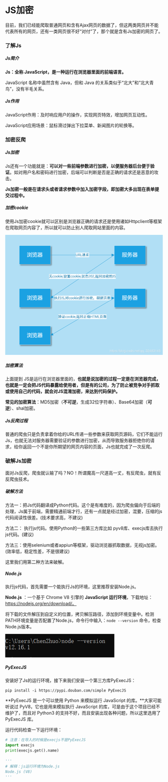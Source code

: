 # JS加密

目前，我们已经能爬取普通网页和含有Ajax网页的数据了，但这两类网页并不能代表所有的网页，还有一类网页很不好“对付”了，那个就是含有Js加密的网页了。

### 了解Js

##### Js简介

**Js：全称 JavaScript，是一种运行在浏览器里面的前端语言。**

JavaScript 名称中虽然含有 Java，但和 Java 的关系类似于“北大”和“北大青鸟”，没有半毛关系。

##### Js作用

JavaScript作用：及时响应用户的操作，实现网页特效，增加网页互动性。

JavaScript应用场景：鼠标滑过弹出下拉菜单、新闻图片的轮换等。

### 加密反爬

##### Js加密

Js还有一个功能就是：**可以对一些前端参数进行加密，以便服务器后台便于验证**。如对用户名和密码进行加密，后端可以判断是否是正确的请求还是恶意的攻击。

**Js加密一般是在请求头或者请求参数中加入加密字段，即加密大多出现在表单提交过程中。**

##### 加密cookie

使用Js加密cookie就可以区别是浏览器正确的请求还是使用诸如Httpclient等框架在爬取网页内容了，所以就可以防止别人爬取网站里面的内容。

![20190120142936282](image/20190120142936282.png)

##### 加密算法

上面提到 JS是运行在浏览器里面的，**也就是说加密的过程一定是在浏览器完成，也就是一定会把JS代码暴露给使用者，但是有的公司，为了防止被竞争对手抓取或使用自己的代码，就会对JS混淆加密，来达到代码保护。**

**常见的加密算法**：MD5加密（**不可逆**，生成32位字符串）、Base64加密（**可逆**）、shal加密。

##### Js反爬过程

普通的爬虫只是负责拿着你给的URL传递一些参数来获取网页源码，它们不能运行Js，也就无法对服务器需要验证的参数进行加密，从而导致服务器拒绝你的请求，给你返回一个不是你所期望的网页内容的页面，Js也就完成了一次反爬。

### 破解Js加密

面对Js反爬，爬虫就认输了吗？NO！所谓魔高一尺道高一丈，有反爬虫，就有反反爬虫技术。

##### 破解方法

方法一：把Js代码翻译成Python代码。这个是有难度的，因为爬虫偏向于后端的处理，Js属于前端，需要精通前端才行，还有一点就是经过加密，混要，压缩的js代码阅读性很差。(技术要求高，不建议)

方法二： 执行js代码。使用Python的一些第三方库比如 pyv8库、execjs库去执行js代码。(建议)

方法三：使用selenium或者appiun等框架，驱动浏览器抓取数据，无视js加密。(效率低，稳定性差，不是很建议)

这里我们用第二种方法来破解。

##### Node.js

执行js代码，首先需要一个能执行Js的环境，这里推荐安装Node.js。

**Node.js** ：一个基于 Chrome V8 引擎的 **JavaScript 运行环境**，下载地址：https://nodejs.org/en/download/。

将下载的文件解压到自定义的位置，拷贝解压路径，添加到环境变量中。检测PATH环境变量是否配置了Node.js，命令行中输入：`node --version` 命令，检查Node.js版本。

![QQ截图20200323224413](image/QQ截图20200323224413.png)

##### PyExecJS

安装好了Js的运行环境，接下来我们安装一个第三方库PyExecJS：

```
pip install -i https://pypi.douban.com/simple PyExecJS
```

**PyExecJS 是一个可以使用 Python 来模拟运行 JavaScript 的库。**大家可能听说过 PyV8，它也是用来模拟执行 JavaScript 的库，可是由于这个项目已经不维护了，而且对 Python3 的支持不好，而且安装出现各种问题，所以这里选用了 PyExecJS 库。

运行代码检查一下运行环境：

```python
# 注意：在导入的时候是execjs不是PyExecJS
import execjs
print(execjs.get().name)

'''
# 解释：js运行环境为Node.js
Node.js (V8)
'''
```



